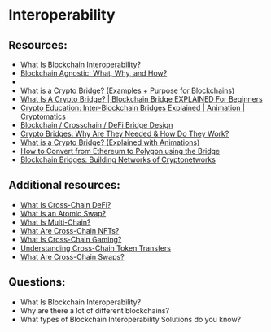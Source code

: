 # Interoperability


## Resources:

* [What Is Blockchain Interoperability?](https://blog.chain.link/blockchain-interoperability/)
* [Blockchain Agnostic: What, Why, and How?](https://chain-link.translate.goog/education-hub/blockchain-agnostic?_x_tr_sl=en&_x_tr_tl=ru&_x_tr_hl=ru&_x_tr_pto=wapp)
* 
* [What is a Crypto Bridge? (Examples + Purpose for Blockchains)](https://www.youtube.com/watch?v=nT26cIz8HjI)
* [What Is A Crypto Bridge? | Blockchain Bridge EXPLAINED For Beginners](https://www.youtube.com/watch?v=xS0PyYpt6bA)
* [Crypto Education: Inter-Blockchain Bridges Explained | Animation | Cryptomatics](https://www.youtube.com/watch?v=YivPupDvhbA)
* [Blockchain / Crosschain / DeFi Bridge Design](https://www.youtube.com/watch?v=zq4cbS3q-lY)
* [Crypto Bridges: Why Are They Needed & How Do They Work?](https://www.youtube.com/watch?v=PBmzDUWmJgg)
* [What is a Crypto Bridge? (Explained with Animations)](https://www.youtube.com/watch?v=T4yAxcluIho)
* [How to Convert from Ethereum to Polygon using the Bridge](https://www.youtube.com/watch?v=GLK33hkwA68)
* [Blockchain Bridges: Building Networks of Cryptonetworks](https://medium.com/1kxnetwork/blockchain-bridges-5db6afac44f8)

## Additional resources:
* [What Is Cross-Chain DeFi?](https://chain.link/education-hub/cross-chain-defi)
* [What Is an Atomic Swap?](https://chain.link/education-hub/atomic-swaps)
* [What Is Multi-Chain?](https://chain.link/education-hub/multi-chain)
* [What Are Cross-Chain NFTs?](https://chain.link/education-hub/cross-chain-nft)
* [What Is Cross-Chain Gaming?](https://chain.link/education-hub/cross-chain-gaming)
* [Understanding Cross-Chain Token Transfers](https://chain.link/education-hub/cross-chain-token-transfers)
* [What Are Cross-Chain Swaps?](https://chain.link/education-hub/cross-chain-swap)


## Questions:

* What Is Blockchain Interoperability?
* Why are there a lot of different blockchains?
* What types of Blockchain Interoperability Solutions do you know?
